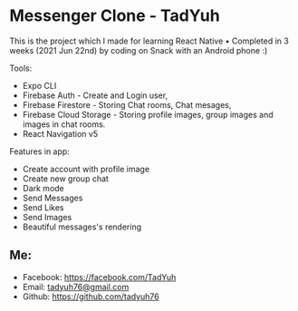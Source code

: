 # Messenger Clone - TadYuh

This is the project which I made for learning React Native
• Completed in 3 weeks (2021 Jun 22nd) by coding on Snack with an Android phone :)

Tools:
* Expo CLI
* Firebase Auth - Create and Login user,
* Firebase Firestore - Storing Chat rooms, Chat mesages,
* Firebase Cloud Storage - Storing profile images, group images and images in chat rooms.
* React Navigation v5

Features in app:
* Create account with profile image
* Create new group chat
* Dark mode
* Send Messages
* Send Likes
* Send Images
* Beautiful messages's rendering

## Me:
* Facebook: https://facebook.com/TadYuh 
* Email: tadyuh76@gmail.com
* Github: https://github.com/tadyuh76
